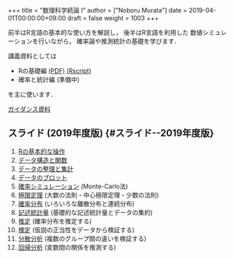 +++
title = "数理科学続論 I"
author = ["Noboru Murata"]
date = 2019-04-01T00:00:00+09:00
draft = false
weight = 1003
+++

前半はR言語の基本的な使い方を解説し，
後半はR言語を利用した
数値シミュレーションを行いながら，
確率論や推測統計の基礎を学びます．

講義資料としては

-   Rの基礎編 [(PDF)](https://noboru-murata.github.io/sda/docs/note1.pdf) [(Rscript)](https://noboru-murata.github.io/sda/docs/script1.zip)
-   確率と統計編 (準備中)

を主に使います．

[ガイダンス資料](https://noboru-murata.github.io/sda/spring/slide00.html)


## スライド (2019年度版) {#スライド--2019年度版}

1.  [Rの基本的な操作](https://noboru-murata.github.io/sda/spring/slide01.html)
2.  [データ構造と関数](https://noboru-murata.github.io/sda/spring/slide02.html)
3.  [データの整理と集計](https://noboru-murata.github.io/sda/spring/slide03.html)
4.  [データのプロット](https://noboru-murata.github.io/sda/spring/slide04.html)
5.  [確率シミュレーション](https://noboru-murata.github.io/sda/spring/slide05.html) (Monte-Carlo法)
6.  [極限定理](https://noboru-murata.github.io/sda/spring/slide06.html) (大数の法則・中心極限定理・少数の法則)
7.  [確率分布](https://noboru-murata.github.io/sda/spring/slide07.html) (いろいろな離散分布と連続分布)
8.  [記述統計量](https://noboru-murata.github.io/sda/spring/slide08.html) (基礎的な記述統計量とデータの集約)
9.  [推定](https://noboru-murata.github.io/sda/spring/slide09.html) (確率分布を推定する)
10. [検定](https://noboru-murata.github.io/sda/spring/slide10.html) (仮説の正当性をデータから検証する)
11. [分散分析](https://noboru-murata.github.io/sda/spring/slide11.html) (複数のグループ間の違いを検証する)
12. [回帰分析](https://noboru-murata.github.io/sda/spring/slide12.html) (変数間の関係を推測する)